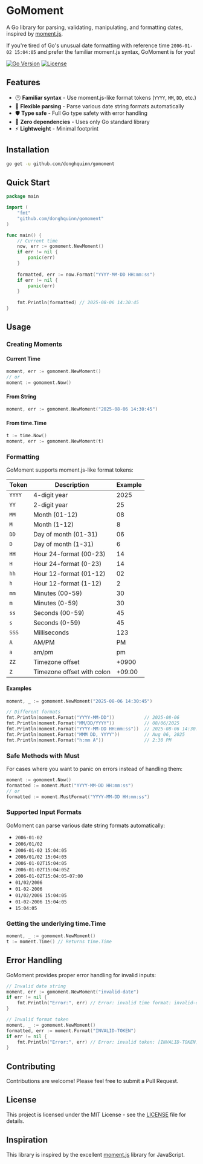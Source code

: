 # GoMoment

A Go library for parsing, validating, manipulating, and formatting dates, inspired by [moment.js](https://momentjs.com/).

If you're tired of Go's unusual date formatting with reference time `2006-01-02 15:04:05` and prefer the familiar moment.js syntax, GoMoment is for you!

[![Go Version](https://img.shields.io/badge/go-1.12+-blue.svg)](https://golang.org)
[![License](https://img.shields.io/badge/license-MIT-green.svg)](LICENSE)

## Features

- 🕐 **Familiar syntax** - Use moment.js-like format tokens (`YYYY`, `MM`, `DD`, etc.)
- 📅 **Flexible parsing** - Parse various date string formats automatically
- 🛡️ **Type safe** - Full Go type safety with error handling
- 🚀 **Zero dependencies** - Uses only Go standard library
- ⚡ **Lightweight** - Minimal footprint

## Installation

```bash
go get -u github.com/donghquinn/gomoment
```

## Quick Start

```go
package main

import (
    "fmt"
    "github.com/donghquinn/gomoment"
)

func main() {
    // Current time
    now, err := gomoment.NewMoment()
    if err != nil {
        panic(err)
    }
    
    formatted, err := now.Format("YYYY-MM-DD HH:mm:ss")
    if err != nil {
        panic(err)
    }
    
    fmt.Println(formatted) // 2025-08-06 14:30:45
}
```

## Usage

### Creating Moments

#### Current Time
```go
moment, err := gomoment.NewMoment()
// or
moment := gomoment.Now()
```

#### From String
```go
moment, err := gomoment.NewMoment("2025-08-06 14:30:45")
```

#### From time.Time
```go
t := time.Now()
moment, err := gomoment.NewMoment(t)
```

### Formatting

GoMoment supports moment.js-like format tokens:

| Token | Description | Example |
|-------|-------------|---------|
| `YYYY` | 4-digit year | 2025 |
| `YY` | 2-digit year | 25 |
| `MM` | Month (01-12) | 08 |
| `M` | Month (1-12) | 8 |
| `DD` | Day of month (01-31) | 06 |
| `D` | Day of month (1-31) | 6 |
| `HH` | Hour 24-format (00-23) | 14 |
| `H` | Hour 24-format (0-23) | 14 |
| `hh` | Hour 12-format (01-12) | 02 |
| `h` | Hour 12-format (1-12) | 2 |
| `mm` | Minutes (00-59) | 30 |
| `m` | Minutes (0-59) | 30 |
| `ss` | Seconds (00-59) | 45 |
| `s` | Seconds (0-59) | 45 |
| `SSS` | Milliseconds | 123 |
| `A` | AM/PM | PM |
| `a` | am/pm | pm |
| `ZZ` | Timezone offset | +0900 |
| `Z` | Timezone offset with colon | +09:00 |

#### Examples

```go
moment, _ := gomoment.NewMoment("2025-08-06 14:30:45")

// Different formats
fmt.Println(moment.Format("YYYY-MM-DD"))           // 2025-08-06
fmt.Println(moment.Format("MM/DD/YYYY"))           // 08/06/2025
fmt.Println(moment.Format("YYYY-MM-DD HH:mm:ss"))  // 2025-08-06 14:30:45
fmt.Println(moment.Format("MMM DD, YYYY"))         // Aug 06, 2025
fmt.Println(moment.Format("h:mm A"))               // 2:30 PM
```

### Safe Methods with Must

For cases where you want to panic on errors instead of handling them:

```go
moment := gomoment.Now()
formatted := moment.Must("YYYY-MM-DD HH:mm:ss")
// or
formatted := moment.MustFormat("YYYY-MM-DD HH:mm:ss")
```

### Supported Input Formats

GoMoment can parse various date string formats automatically:

- `2006-01-02`
- `2006/01/02`
- `2006-01-02 15:04:05`
- `2006/01/02 15:04:05`
- `2006-01-02T15:04:05`
- `2006-01-02T15:04:05Z`
- `2006-01-02T15:04:05-07:00`
- `01/02/2006`
- `01-02-2006`
- `01/02/2006 15:04:05`
- `01-02-2006 15:04:05`
- `15:04:05`

### Getting the underlying time.Time

```go
moment, _ := gomoment.NewMoment()
t := moment.Time() // Returns time.Time
```

## Error Handling

GoMoment provides proper error handling for invalid inputs:

```go
// Invalid date string
moment, err := gomoment.NewMoment("invalid-date")
if err != nil {
    fmt.Println("Error:", err) // Error: invalid time format: invalid-date
}

// Invalid format token
moment, _ := gomoment.NewMoment()
formatted, err := moment.Format("INVALID-TOKEN")
if err != nil {
    fmt.Println("Error:", err) // Error: invalid token: [INVALID-TOKEN]
}
```

## Contributing

Contributions are welcome! Please feel free to submit a Pull Request.

## License

This project is licensed under the MIT License - see the [LICENSE](LICENSE) file for details.

## Inspiration

This library is inspired by the excellent [moment.js](https://momentjs.com/) library for JavaScript.

